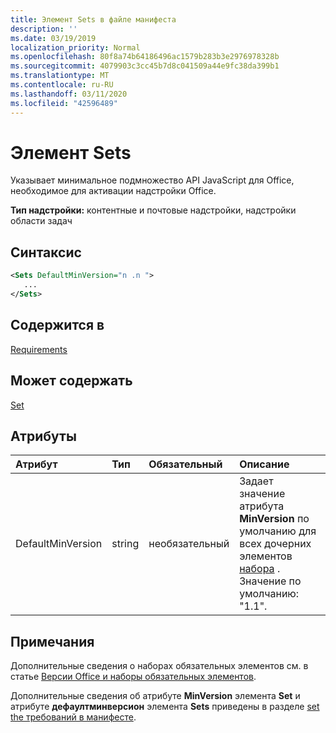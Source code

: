```yaml
---
title: Элемент Sets в файле манифеста
description: ''
ms.date: 03/19/2019
localization_priority: Normal
ms.openlocfilehash: 80f8a74b64186496ac1579b283b3e2976978328b
ms.sourcegitcommit: 4079903c3cc45b7d8c041509a44e9fc38da399b1
ms.translationtype: MT
ms.contentlocale: ru-RU
ms.lasthandoff: 03/11/2020
ms.locfileid: "42596489"
---
```

# <a name="sets-element"></a>Элемент Sets

Указывает минимальное подмножество API JavaScript для Office, необходимое для активации надстройки Office.

**Тип надстройки:** контентные и почтовые надстройки, надстройки области задач

## <a name="syntax"></a>Синтаксис

```XML
<Sets DefaultMinVersion="n .n ">
   ...
</Sets>
```

## <a name="contained-in"></a>Содержится в

[Requirements](requirements.md)

## <a name="can-contain"></a>Может содержать

[Set](set.md)

## <a name="attributes"></a>Атрибуты

|**Атрибут**|**Тип**|**Обязательный**|**Описание**|
|:-----|:-----|:-----|:-----|
|DefaultMinVersion|string|необязательный|Задает значение атрибута **MinVersion** по умолчанию для всех дочерних элементов [набора](set.md) . Значение по умолчанию: "1.1".|

## <a name="remarks"></a>Примечания

Дополнительные сведения о наборах обязательных элементов см. в статье [Версии Office и наборы обязательных элементов](../../develop/office-versions-and-requirement-sets.md).

Дополнительные сведения об атрибуте **MinVersion** элемента **Set** и атрибуте **дефаултминверсион** элемента **Sets** приведены в разделе [set the требований в манифесте](../../develop/specify-office-hosts-and-api-requirements.md#set-the-requirements-element-in-the-manifest).

